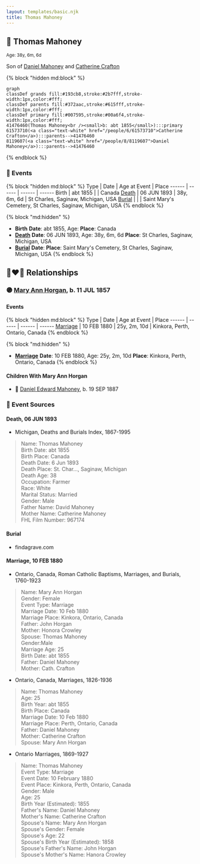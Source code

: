 ```yaml
---
layout: templates/basic.njk
title: Thomas Mahoney
---
```

## 🔵 Thomas Mahoney
<small>Age: 38y, 6m, 6d</small>

Son of [Daniel Mahoney](/people/8/8119607) and [Catherine Crafton](/people/6/61573710)

{% block "hidden md:block" %}
```mermaid
graph
classDef grands fill:#193cb8,stroke:#2b7fff,stroke-width:1px,color:#fff;
classDef parents fill:#372aac,stroke:#615fff,stroke-width:1px,color:#fff;
classDef primary fill:#007595,stroke:#00a6f4,stroke-width:1px,color:#fff;
41476460(Thomas Mahoney<br /><small>b: abt 1855</small>):::primary
61573710(<a class="text-white" href="/people/6/61573710">Catherine Crafton</a>):::parents-->41476460
8119607(<a class="text-white" href="/people/8/8119607">Daniel Mahoney</a>):::parents-->41476460
```
{% endblock %}

### 📆 Events

{% block "hidden md:block" %}
Type | Date | Age at Event | Place
------ | ------ | ------ | ------
Birth | abt 1855 |  | Canada
[Death](#event-event-3) | 06 JUN 1893 | 38y, 6m, 6d | St Charles, Saginaw, Michigan, USA
[Burial](#event-event-4) |  |  | Saint Mary's Cemetery, St Charles, Saginaw, Michigan, USA
{% endblock %}

{% block "md:hidden" %}
- **Birth**
**Date**: abt 1855, Age:
**Place**: Canada
- **[Death](#event-event-3)**
**Date**: 06 JUN 1893, Age: 38y, 6m, 6d
**Place**: St Charles, Saginaw, Michigan, USA
- **[Burial](#event-event-4)**
**Date**:
**Place**: Saint Mary's Cemetery, St Charles, Saginaw, Michigan, USA
{% endblock %}

## 👩‍❤️‍👨 Relationships

### 🟣 [Mary Ann Horgan](/people/9/90749846), b. 11 JUL 1857

#### Events

{% block "hidden md:block" %}
Type | Date | Age at Event | Place
------ | ------ | ------ | ------
[Marriage](#event-family-0-event-0) | 10 FEB 1880 | 25y, 2m, 10d | Kinkora, Perth, Ontario, Canada
{% endblock %}

{% block "md:hidden" %}
- **[Marriage](#event-family-0-event-0)**
**Date**: 10 FEB 1880, Age: 25y, 2m, 10d
**Place**: Kinkora, Perth, Ontario, Canada
{% endblock %}

#### Children With Mary Ann Horgan
* 🔵 [Daniel Edward Mahoney](/people/2/24117676), b. 19 SEP 1887
### 📰 Event Sources

#### <a id="event-event-3"></a> Death, 06 JUN 1893
* Michigan, Deaths and Burials Index, 1867-1995
>   
  > Name: Thomas Mahoney  
  > Birth Date: abt 1855  
  > Birth Place: Canada  
  > Death Date: 6 Jun 1893  
  > Death Place: St. Char..., Saginaw, Michigan  
  > Death Age: 38  
  > Occupation: Farmer  
  > Race: White  
  > Marital Status: Married  
  > Gender: Male  
  > Father Name: David Mahoney  
  > Mother Name: Catherine Mahoney  
  > FHL Film Number: 967174

#### <a id="event-event-4"></a> Burial
* findagrave.com

#### <a id="event-family-0-event-0"></a> Marriage, 10 FEB 1880
* Ontario, Canada, Roman Catholic Baptisms, Marriages, and Burials, 1760-1923
>   
  > Name: Mary Ann Horgan  
  > Gender: Female  
  > Event Type: Marriage  
  > Marriage Date: 10 Feb 1880  
  > Marriage Place: Kinkora, Ontario, Canada  
  > Father: John Horgan  
  > Mother: Honora Crowley  
  > Spouse: Thomas Mahoney  
  > Gender:Male  
  > Marriage Age: 25  
  > Birth Date: abt 1855  
  > Father: Daniel Mahoney  
  > Mother: Cath. Crafton
* Ontario, Canada, Marriages, 1826-1936
>   
  > Name: Thomas Mahoney  
  > Age: 25  
  > Birth Year: abt 1855  
  > Birth Place: Canada  
  > Marriage Date: 10 Feb 1880  
  > Marriage Place: Perth, Ontario, Canada  
  > Father: Daniel Mahoney  
  > Mother: Catherine Crafton  
  > Spouse: Mary Ann Horgan
* Ontario Marriages, 1869-1927
>   
  > Name: Thomas Mahoney  
  > Event Type: Marriage  
  > Event Date: 10 February 1880  
  > Event Place: Kinkora, Perth, Ontario, Canada  
  > Gender: Male  
  > Age: 25  
  > Birth Year (Estimated): 1855  
  > Father's Name: Daniel Mahoney  
  > Mother's Name: Catherine Crafton  
  > Spouse's Name: Mary Ann Horgan  
  > Spouse's Gender: Female  
  > Spouse's Age: 22  
  > Spouse's Birth Year (Estimated): 1858  
  > Spouse's Father's Name: John Horgan  
  > Spouse's Mother's Name: Hanora Crowley